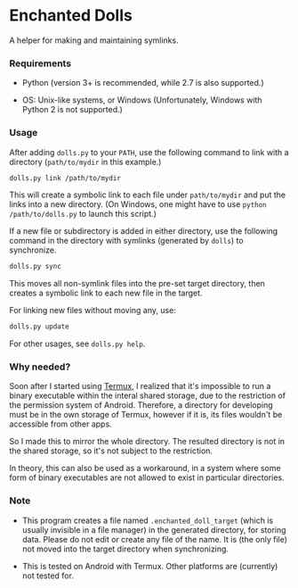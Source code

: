 # Enchanted Dolls

A helper for making and maintaining symlinks.

### Requirements

+ Python (version 3+ is recommended, while 2.7 is also supported.)

+ OS: Unix-like systems, or Windows (Unfortunately, Windows with Python 2 is not supported.)

### Usage

After adding `dolls.py` to your `PATH`, use the following command to link with a directory (`path/to/mydir` in this example.)
```sh
dolls.py link /path/to/mydir
```
This will create a symbolic link to each file under `path/to/mydir` and put the links into a new directory. (On Windows, one might have to use `python /path/to/dolls.py` to launch this script.)

If a new file or subdirectory is added in either directory, use the following command in the directory with symlinks (generated by `dolls`) to synchronize.
```sh
dolls.py sync
```
This moves all non-symlink files into the pre-set target directory, then creates a symbolic link to each new file in the target.

For linking new files without moving any, use:
```sh
dolls.py update
```

For other usages, see `dolls.py help`.

### Why needed?

Soon after I started using [Termux](https://github.com/termux/termux-app), I 
realized that it's impossible to run a binary executable within the interal shared storage, due to the restriction of the permission system of Android. Therefore, a directory for developing must be in the own storage of Termux, however if it is, its files wouldn't be accessible from other apps.

So I made this to mirror the whole directory. The resulted directory is not in the shared storage, so it's not subject to the restriction.

In theory, this can also be used as a workaround, in a system where some form of binary executables are not allowed to exist in particular directories.

### Note

+ This program creates a file named `.enchanted_doll_target` (which is usually invisible in a file manager) in the generated directory, for storing data. Please do not edit or create any file of the name. It is (the only file) not moved into the target directory when synchronizing.

+ This is tested on Android with Termux. Other platforms are (currently) not tested for.
